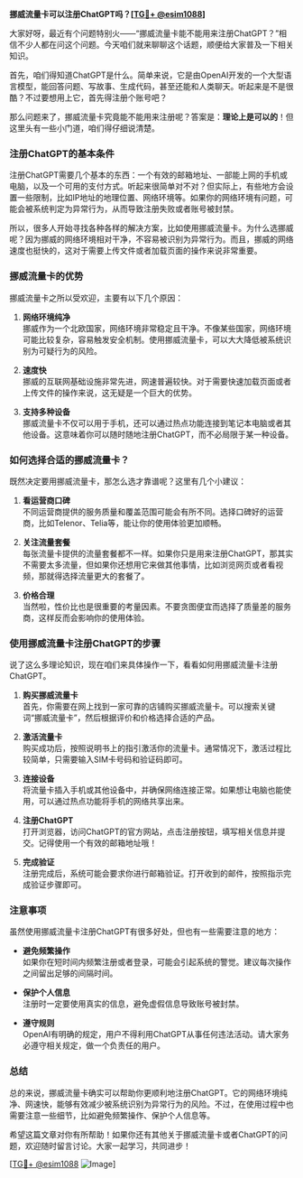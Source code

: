 **挪威流量卡可以注册ChatGPT吗？[[TG💪+ @esim1088](https://t.me/s/esim1088)]**

大家好呀，最近有个问题特别火——“挪威流量卡能不能用来注册ChatGPT？”相信不少人都在问这个问题。今天咱们就来聊聊这个话题，顺便给大家普及一下相关知识。

首先，咱们得知道ChatGPT是什么。简单来说，它是由OpenAI开发的一个大型语言模型，能回答问题、写故事、生成代码，甚至还能和人类聊天。听起来是不是很酷？不过要想用上它，首先得注册个账号吧？

那么问题来了，挪威流量卡究竟能不能用来注册呢？答案是：**理论上是可以的**！但这里头有一些小门道，咱们得仔细说清楚。

### 注册ChatGPT的基本条件

注册ChatGPT需要几个基本的东西：一个有效的邮箱地址、一部能上网的手机或电脑，以及一个可用的支付方式。听起来很简单对不对？但实际上，有些地方会设置一些限制，比如IP地址的地理位置、网络环境等。如果你的网络环境有问题，可能会被系统判定为异常行为，从而导致注册失败或者账号被封禁。

所以，很多人开始寻找各种各样的解决方案，比如使用挪威流量卡。为什么选挪威呢？因为挪威的网络环境相对干净，不容易被识别为异常行为。而且，挪威的网络速度也挺快的，这对于需要上传文件或者加载页面的操作来说非常重要。

### 挪威流量卡的优势

挪威流量卡之所以受欢迎，主要有以下几个原因：

1. **网络环境纯净**  
   挪威作为一个北欧国家，网络环境非常稳定且干净。不像某些国家，网络环境可能比较复杂，容易触发安全机制。使用挪威流量卡，可以大大降低被系统识别为可疑行为的风险。

2. **速度快**  
   挪威的互联网基础设施非常先进，网速普遍较快。对于需要快速加载页面或者上传文件的操作来说，这无疑是一个巨大的优势。

3. **支持多种设备**  
   挪威流量卡不仅可以用于手机，还可以通过热点功能连接到笔记本电脑或者其他设备。这意味着你可以随时随地注册ChatGPT，而不必局限于某一种设备。

### 如何选择合适的挪威流量卡？

既然决定要用挪威流量卡，那怎么选才靠谱呢？这里有几个小建议：

1. **看运营商口碑**  
   不同运营商提供的服务质量和覆盖范围可能会有所不同。选择口碑好的运营商，比如Telenor、Telia等，能让你的使用体验更加顺畅。

2. **关注流量套餐**  
   每张流量卡提供的流量套餐都不一样。如果你只是用来注册ChatGPT，那其实不需要太多流量，但如果你还想用它来做其他事情，比如浏览网页或者看视频，那就得选择流量更大的套餐了。

3. **价格合理**  
   当然啦，性价比也是很重要的考量因素。不要贪图便宜而选择了质量差的服务商，这样反而会影响你的使用体验。

### 使用挪威流量卡注册ChatGPT的步骤

说了这么多理论知识，现在咱们来具体操作一下，看看如何用挪威流量卡注册ChatGPT。

1. **购买挪威流量卡**  
   首先，你需要在网上找到一家可靠的店铺购买挪威流量卡。可以搜索关键词“挪威流量卡”，然后根据评价和价格选择合适的产品。

2. **激活流量卡**  
   购买成功后，按照说明书上的指引激活你的流量卡。通常情况下，激活过程比较简单，只需要输入SIM卡号码和验证码即可。

3. **连接设备**  
   将流量卡插入手机或其他设备中，并确保网络连接正常。如果想让电脑也能使用，可以通过热点功能将手机的网络共享出来。

4. **注册ChatGPT**  
   打开浏览器，访问ChatGPT的官方网站，点击注册按钮，填写相关信息并提交。记得使用一个有效的邮箱地址哦！

5. **完成验证**  
   注册完成后，系统可能会要求你进行邮箱验证。打开收到的邮件，按照指示完成验证步骤即可。

### 注意事项

虽然使用挪威流量卡注册ChatGPT有很多好处，但也有一些需要注意的地方：

- **避免频繁操作**  
  如果你在短时间内频繁注册或者登录，可能会引起系统的警觉。建议每次操作之间留出足够的间隔时间。

- **保护个人信息**  
  注册时一定要使用真实的信息，避免虚假信息导致账号被封禁。

- **遵守规则**  
  OpenAI有明确的规定，用户不得利用ChatGPT从事任何违法活动。请大家务必遵守相关规定，做一个负责任的用户。

### 总结

总的来说，挪威流量卡确实可以帮助你更顺利地注册ChatGPT。它的网络环境纯净、网速快，能够有效减少被系统识别为异常行为的风险。不过，在使用过程中也需要注意一些细节，比如避免频繁操作、保护个人信息等。

希望这篇文章对你有所帮助！如果你还有其他关于挪威流量卡或者ChatGPT的问题，欢迎随时留言讨论。大家一起学习，共同进步！

[[TG💪+ @esim1088](https://t.me/s/esim1088) ![Image](https://i.postimg.cc/4NQfJmqS/Snipaste-2025-05-13-00-14-12.png)]